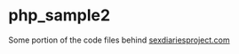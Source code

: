 php_sample2
===========

Some portion of the code files behind <a href='http://sexdiariesproject.com'>sexdiariesproject.com</a>
